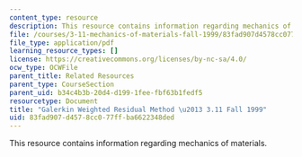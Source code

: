 ```yaml
---
content_type: resource
description: This resource contains information regarding mechanics of materials.
file: /courses/3-11-mechanics-of-materials-fall-1999/83fad907d4578cc077ffba6622348ded_MIT3_11F99_galerkin.pdf
file_type: application/pdf
learning_resource_types: []
license: https://creativecommons.org/licenses/by-nc-sa/4.0/
ocw_type: OCWFile
parent_title: Related Resources
parent_type: CourseSection
parent_uid: b34c4b3b-20d4-d199-1fee-fbf63b1fedf5
resourcetype: Document
title: "Galerkin Weighted Residual Method \u2013 3.11 Fall 1999"
uid: 83fad907-d457-8cc0-77ff-ba6622348ded
---
```

This resource contains information regarding mechanics of materials.